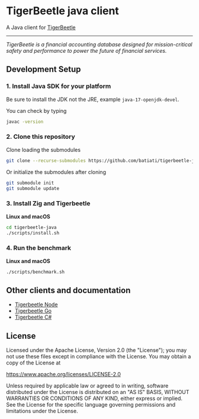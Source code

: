 # TigerBeetle java client

A Java client for [TigerBeetle](https://github.com/coilhq/tigerbeetle)

****

*TigerBeetle is a financial accounting database designed for mission-critical safety and performance to power the future of financial services.*

## Development Setup

### 1. Install Java SDK for your platform

Be sure to install the JDK not the JRE, example `java-17-openjdk-devel`.

You can check by typing
```bash
javac -version
```

### 2. Clone this repository

Clone loading the submodules

```bash
git clone --recurse-submodules https://github.com/batiati/tigerbeetle-java.git
```

Or initialize the submodules after cloning

```bash
git submodule init
git submodule update 
```
### 3. Install Zig and Tigerbeetle

**Linux and macOS**

```bash
cd tigerbeetle-java
./scripts/install.sh
```

### 4. Run the benchmark

**Linux and macOS**

```bash
./scripts/benchmark.sh
```

## Other clients and documentation

- [Tigerbeetle Node](https://github.com/coilhq/tigerbeetle-node)
- [Tigerbeetle Go](https://github.com/coilhq/tigerbeetle-go)
- [Tigerbeetle C#](https://github.com/batiati/tigerbeetle-dotnet)

## License

Licensed under the Apache License, Version 2.0 (the "License"); you may not use these files except in compliance with the License. You may obtain a copy of the License at

https://www.apache.org/licenses/LICENSE-2.0

Unless required by applicable law or agreed to in writing, software distributed under the License is distributed on an "AS IS" BASIS, WITHOUT WARRANTIES OR CONDITIONS OF ANY KIND, either express or implied. See the License for the specific language governing permissions and limitations under the License.
